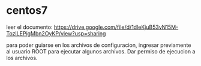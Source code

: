 # centos7
leer el documento:
https://drive.google.com/file/d/1dleKjuB53vN15M-TozILEPigMbn2OyKP/view?usp=sharing

para poder guiarse en los archivos de configuracion, ingresar previamente al usuario ROOT para ejecutar algunos archivos.
Dar permiso de ejecucion a los archivos.
